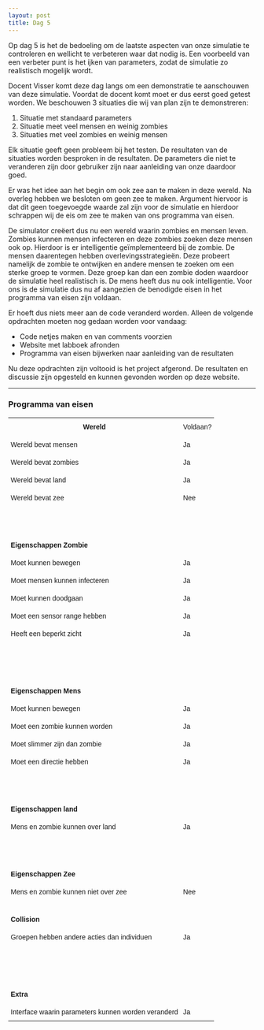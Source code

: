 ```yaml
---
layout: post
title: Dag 5
---
```


Op dag 5 is het de bedoeling om de laatste aspecten van onze simulatie te controleren en wellicht te verbeteren waar dat nodig is. Een voorbeeld van een verbeter punt is het ijken van parameters, zodat de simulatie zo realistisch mogelijk wordt.

Docent Visser komt deze dag langs om een demonstratie te aanschouwen van deze simulatie. Voordat de docent komt moet er dus eerst goed getest worden. We beschouwen 3 situaties die wij van plan zijn te demonstreren:

1. Situatie met standaard parameters
2. Situatie meet veel mensen en weinig zombies
3. Situaties met veel zombies en weinig mensen

Elk situatie geeft geen probleem bij het testen. De resultaten van de situaties worden besproken in de resultaten.  De parameters die niet te veranderen zijn door gebruiker zijn naar aanleiding van onze  daardoor goed. 

Er was het idee aan het begin om ook zee aan te maken in deze wereld. Na overleg hebben we besloten om geen zee te maken. Argument hiervoor is dat dit geen toegevoegde waarde zal zijn voor de simulatie en hierdoor schrappen wij de eis om zee te maken van ons programma van eisen.  

De simulator creëert dus nu een wereld waarin zombies en mensen leven. Zombies kunnen mensen infecteren en deze zombies zoeken deze mensen ook op. Hierdoor is er intelligentie geïmplementeerd bij de zombie. De mensen daarentegen hebben overlevingsstrategieën. Deze probeert namelijk de zombie te ontwijken en andere mensen te zoeken om een sterke groep te vormen. Deze groep kan dan een zombie doden waardoor de simulatie heel realistisch is. De mens heeft dus nu ook intelligentie. Voor ons is de simulatie dus nu af aangezien de benodigde eisen in het programma van eisen zijn voldaan. 

Er hoeft dus niets meer aan de code veranderd worden. Alleen de volgende opdrachten moeten nog gedaan worden voor vandaag:

* Code netjes maken en van comments voorzien
* Website met labboek afronden 
* Programma van eisen bijwerken naar aanleiding van de resultaten

Nu deze opdrachten zijn voltooid is het project afgerond.  De resultaten en discussie zijn opgesteld en kunnen gevonden worden op deze website.  

-----

### Programma van eisen

<style type="text/css">
.tg  {border-collapse:collapse;border-spacing:0;}
.tg td{font-family:Arial, sans-serif;font-size:14px;padding:10px 5px;border-style:solid;border-width:0px;overflow:hidden;word-break:normal;}
.tg th{font-family:Arial, sans-serif;font-size:14px;font-weight:normal;padding:10px 5px;border-style:solid;border-width:0px;overflow:hidden;word-break:normal;}
.tg .tg-e3zv{font-weight:bold}
@media screen and (max-width: 767px) {.tg {width: auto !important;}.tg col {width: auto !important;}.tg-wrap {overflow-x: auto;-webkit-overflow-scrolling: touch;}}</style>
<div class="tg-wrap"><table class="tg">
  <tr>
    <th class="tg-e3zv">Wereld</th>
    <th class="tg-031e">Voldaan?</th>
  </tr>
  <tr>
    <td class="tg-031e">Wereld bevat mensen</td>
    <td class="tg-031e">Ja</td>
  </tr>
  <tr>
    <td class="tg-031e">Wereld bevat zombies</td>
    <td class="tg-031e">Ja</td>
  </tr>
  <tr>
    <td class="tg-031e">Wereld bevat land</td>
    <td class="tg-031e">Ja</td>
  </tr>
  <tr>
    <td class="tg-031e">Wereld bevat zee</td>
    <td class="tg-031e">Nee</td>
  </tr>
  <tr>
    <td class="tg-031e"></td>
    <td class="tg-031e"></td>
  </tr>
  <tr>
    <td class="tg-031e"></td>
    <td class="tg-031e"></td>
  </tr>
  <tr>
    <td class="tg-031e"></td>
    <td class="tg-031e"></td>
  </tr>
  <tr>
    <td class="tg-e3zv">Eigenschappen Zombie</td>
    <td class="tg-031e"></td>
  </tr>
  <tr>
    <td class="tg-031e">Moet kunnen bewegen</td>
    <td class="tg-031e">Ja</td>
  </tr>
  <tr>
    <td class="tg-031e">Moet mensen kunnen infecteren</td>
    <td class="tg-031e">Ja</td>
  </tr>
  <tr>
    <td class="tg-031e">Moet kunnen doodgaan</td>
    <td class="tg-031e">Ja</td>
  </tr>
  <tr>
    <td class="tg-031e">Moet een sensor range hebben</td>
    <td class="tg-031e">Ja</td>
  </tr>
  <tr>
    <td class="tg-031e">Heeft een beperkt zicht</td>
    <td class="tg-031e">Ja</td>
  </tr>
  <tr>
    <td class="tg-031e"></td>
    <td class="tg-031e"></td>
  </tr>
  <tr>
    <td class="tg-031e"></td>
    <td class="tg-031e"></td>
  </tr>
  <tr>
    <td class="tg-031e"></td>
    <td class="tg-031e"></td>
  </tr>
  <tr>
    <td class="tg-031e"></td>
    <td class="tg-031e"></td>
  </tr>
  <tr>
    <td class="tg-e3zv">Eigenschappen Mens</td>
    <td class="tg-031e"></td>
  </tr>
  <tr>
    <td class="tg-031e">Moet kunnen bewegen</td>
    <td class="tg-031e">Ja</td>
  </tr>
  <tr>
    <td class="tg-031e">Moet een zombie kunnen worden</td>
    <td class="tg-031e">Ja</td>
  </tr>
  <tr>
    <td class="tg-031e">Moet slimmer zijn dan zombie</td>
    <td class="tg-031e">Ja</td>
  </tr>
  <tr>
    <td class="tg-031e">Moet een directie hebben</td>
    <td class="tg-031e">Ja</td>
  </tr>
  <tr>
    <td class="tg-031e"></td>
    <td class="tg-031e"></td>
  </tr>
  <tr>
    <td class="tg-031e"></td>
    <td class="tg-031e"></td>
  </tr>
  <tr>
    <td class="tg-031e"></td>
    <td class="tg-031e"></td>
  </tr>
  <tr>
    <td class="tg-e3zv">Eigenschappen land</td>
    <td class="tg-031e"></td>
  </tr>
  <tr>
    <td class="tg-031e">Mens en zombie kunnen over land</td>
    <td class="tg-031e">Ja</td>
  </tr>
  <tr>
    <td class="tg-031e"></td>
    <td class="tg-031e"></td>
  </tr>
  <tr>
    <td class="tg-031e"></td>
    <td class="tg-031e"></td>
  </tr>
  <tr>
    <td class="tg-031e"></td>
    <td class="tg-031e"></td>
  </tr>
  <tr>
    <td class="tg-e3zv">Eigenschappen Zee</td>
    <td class="tg-031e"></td>
  </tr>
  <tr>
    <td class="tg-031e">Mens en zombie kunnen niet over zee</td>
    <td class="tg-031e">Nee</td>
  </tr>
  <tr>
    <td class="tg-031e"></td>
    <td class="tg-031e"></td>
  </tr>
  <tr>
    <td class="tg-e3zv">Collision</td>
    <td class="tg-031e"></td>
  </tr>
  <tr>
    <td class="tg-031e">Groepen hebben andere acties dan individuen</td>
    <td class="tg-031e">Ja</td>
  </tr>
  <tr>
    <td class="tg-031e"></td>
    <td class="tg-031e"></td>
  </tr>
  <tr>
    <td class="tg-031e"></td>
    <td class="tg-031e"></td>
  </tr>
  <tr>
    <td class="tg-031e"></td>
    <td class="tg-031e"></td>
  </tr>
  <tr>
    <td class="tg-031e"></td>
    <td class="tg-031e"></td>
  </tr>
  <tr>
    <td class="tg-e3zv">Extra</td>
    <td class="tg-031e"></td>
  </tr>
  <tr>
    <td class="tg-031e">Interface waarin parameters kunnen worden veranderd</td>
    <td class="tg-031e">Ja</td>
  </tr>
</table></div>